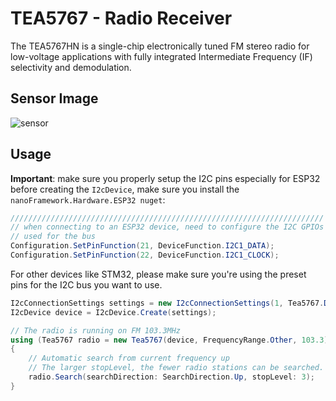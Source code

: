 # TEA5767 - Radio Receiver
The TEA5767HN is a single-chip electronically tuned FM stereo radio for low-voltage applications with fully integrated Intermediate Frequency (IF) selectivity and demodulation. 

## Sensor Image

![sensor](https://raw.githubusercontent.com/nanoframework/nanoFramework.IoT.Device/develop/devices/Tea5767/sensor.jpg)

## Usage

**Important**: make sure you properly setup the I2C pins especially for ESP32 before creating the `I2cDevice`, make sure you install the `nanoFramework.Hardware.ESP32 nuget`:

```csharp
//////////////////////////////////////////////////////////////////////
// when connecting to an ESP32 device, need to configure the I2C GPIOs
// used for the bus
Configuration.SetPinFunction(21, DeviceFunction.I2C1_DATA);
Configuration.SetPinFunction(22, DeviceFunction.I2C1_CLOCK);
```

For other devices like STM32, please make sure you're using the preset pins for the I2C bus you want to use.

```csharp
I2cConnectionSettings settings = new I2cConnectionSettings(1, Tea5767.DefaultI2cAddress);
I2cDevice device = I2cDevice.Create(settings);

// The radio is running on FM 103.3MHz
using (Tea5767 radio = new Tea5767(device, FrequencyRange.Other, 103.3))
{
    // Automatic search from current frequency up
    // The larger stopLevel, the fewer radio stations can be searched.
    radio.Search(searchDirection: SearchDirection.Up, stopLevel: 3);
}
```
